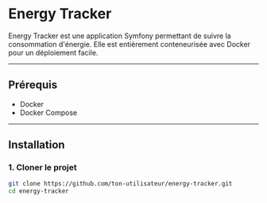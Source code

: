 # Energy Tracker

Energy Tracker est une application Symfony permettant de suivre la consommation d'énergie. Elle est entièrement conteneurisée avec Docker pour un déploiement facile.

---

## Prérequis

- Docker  
- Docker Compose

---

## Installation

### 1. Cloner le projet

```bash
git clone https://github.com/ton-utilisateur/energy-tracker.git
cd energy-tracker
